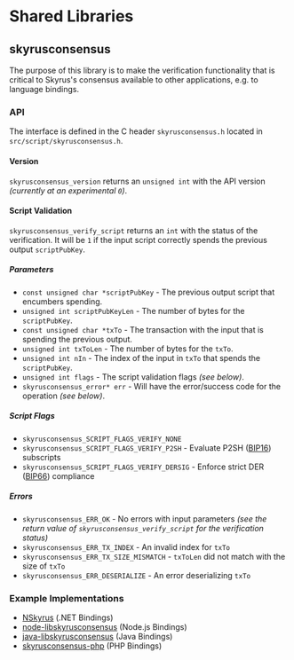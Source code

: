 Shared Libraries
================

## skyrusconsensus

The purpose of this library is to make the verification functionality that is critical to Skyrus's consensus available to other applications, e.g. to language bindings.

### API

The interface is defined in the C header `skyrusconsensus.h` located in  `src/script/skyrusconsensus.h`.

#### Version

`skyrusconsensus_version` returns an `unsigned int` with the API version *(currently at an experimental `0`)*.

#### Script Validation

`skyrusconsensus_verify_script` returns an `int` with the status of the verification. It will be `1` if the input script correctly spends the previous output `scriptPubKey`.

##### Parameters
- `const unsigned char *scriptPubKey` - The previous output script that encumbers spending.
- `unsigned int scriptPubKeyLen` - The number of bytes for the `scriptPubKey`.
- `const unsigned char *txTo` - The transaction with the input that is spending the previous output.
- `unsigned int txToLen` - The number of bytes for the `txTo`.
- `unsigned int nIn` - The index of the input in `txTo` that spends the `scriptPubKey`.
- `unsigned int flags` - The script validation flags *(see below)*.
- `skyrusconsensus_error* err` - Will have the error/success code for the operation *(see below)*.

##### Script Flags
- `skyrusconsensus_SCRIPT_FLAGS_VERIFY_NONE`
- `skyrusconsensus_SCRIPT_FLAGS_VERIFY_P2SH` - Evaluate P2SH ([BIP16](https://github.com/skyrus/bips/blob/master/bip-0016.mediawiki)) subscripts
- `skyrusconsensus_SCRIPT_FLAGS_VERIFY_DERSIG` - Enforce strict DER ([BIP66](https://github.com/skyrus/bips/blob/master/bip-0066.mediawiki)) compliance

##### Errors
- `skyrusconsensus_ERR_OK` - No errors with input parameters *(see the return value of `skyrusconsensus_verify_script` for the verification status)*
- `skyrusconsensus_ERR_TX_INDEX` - An invalid index for `txTo`
- `skyrusconsensus_ERR_TX_SIZE_MISMATCH` - `txToLen` did not match with the size of `txTo`
- `skyrusconsensus_ERR_DESERIALIZE` - An error deserializing `txTo`

### Example Implementations
- [NSkyrus](https://github.com/NicolasDorier/NSkyrus/blob/master/NSkyrus/Script.cs#L814) (.NET Bindings)
- [node-libskyrusconsensus](https://github.com/bitpay/node-libskyrusconsensus) (Node.js Bindings)
- [java-libskyrusconsensus](https://github.com/dexX7/java-libskyrusconsensus) (Java Bindings)
- [skyrusconsensus-php](https://github.com/Bit-Wasp/skyrusconsensus-php) (PHP Bindings)

